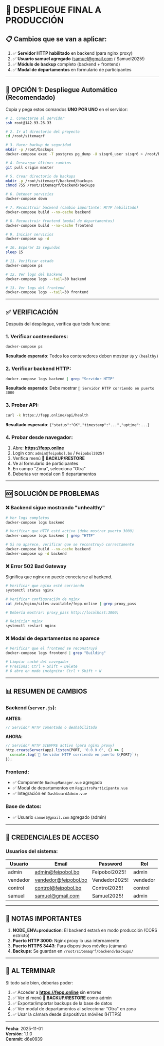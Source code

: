 # 🚀 DESPLIEGUE FINAL A PRODUCCIÓN

## 📋 Cambios que se van a aplicar:

1. ✅ **Servidor HTTP habilitado** en backend (para nginx proxy)
2. ✅ **Usuario samuel agregado** (samuel@gmail.com / Samuel2025!)
3. ✅ **Módulo de backup** completo (backend + frontend)
4. ✅ **Modal de departamentos** en formulario de participantes

---

## 🔧 OPCIÓN 1: Despliegue Automático (Recomendado)

Copia y pega estos comandos **UNO POR UNO** en el servidor:

```bash
# 1. Conectarse al servidor
ssh root@142.93.26.33

# 2. Ir al directorio del proyecto
cd /root/sitemaqrf

# 3. Hacer backup de seguridad
mkdir -p /root/backups
docker-compose exec -T postgres pg_dump -U sisqr6_user sisqr6 > /root/backups/backup_$(date +%Y%m%d_%H%M%S).sql

# 4. Descargar últimos cambios
git pull origin master

# 5. Crear directorio de backups
mkdir -p /root/sitemaqrf/backend/backups
chmod 755 /root/sitemaqrf/backend/backups

# 6. Detener servicios
docker-compose down

# 7. Reconstruir backend (cambio importante: HTTP habilitado)
docker-compose build --no-cache backend

# 8. Reconstruir frontend (modal de departamentos)
docker-compose build --no-cache frontend

# 9. Iniciar servicios
docker-compose up -d

# 10. Esperar 15 segundos
sleep 15

# 11. Verificar estado
docker-compose ps

# 12. Ver logs del backend
docker-compose logs --tail=30 backend

# 13. Ver logs del frontend
docker-compose logs --tail=30 frontend
```

---

## ✅ VERIFICACIÓN

Después del despliegue, verifica que todo funcione:

### 1. Verificar contenedores:
```bash
docker-compose ps
```

**Resultado esperado**: Todos los contenedores deben mostrar `Up` y `(healthy)`

### 2. Verificar backend HTTP:
```bash
docker-compose logs backend | grep "Servidor HTTP"
```

**Resultado esperado**: Debe mostrar `🚀 Servidor HTTP corriendo en puerto 3000`

### 3. Probar API:
```bash
curl -k https://fepp.online/api/health
```

**Resultado esperado**: `{"status":"OK","timestamp":"...","uptime":...}`

### 4. Probar desde navegador:
1. Abre: **https://fepp.online**
2. Login con: `admin@feipobol.bo` / `Feipobol2025!`
3. Verifica menú **💾 BACKUP/RESTORE**
4. Ve al formulario de participantes
5. En campo "Zona", selecciona "Otra"
6. Deberías ver modal con 9 departamentos

---

## 🆘 SOLUCIÓN DE PROBLEMAS

### ❌ Backend sigue mostrando "unhealthy"

```bash
# Ver logs completos
docker-compose logs backend

# Verificar que HTTP esté activo (debe mostrar puerto 3000)
docker-compose logs backend | grep "HTTP"

# Si no aparece, verificar que se reconstruyó correctamente
docker-compose build --no-cache backend
docker-compose up -d backend
```

### ❌ Error 502 Bad Gateway

Significa que nginx no puede conectarse al backend.

```bash
# Verificar que nginx esté corriendo
systemctl status nginx

# Verificar configuración de nginx
cat /etc/nginx/sites-available/fepp.online | grep proxy_pass

# Debería mostrar: proxy_pass http://localhost:3000;

# Reiniciar nginx
systemctl restart nginx
```

### ❌ Modal de departamentos no aparece

```bash
# Verificar que el frontend se reconstruyó
docker-compose logs frontend | grep "Building"

# Limpiar caché del navegador
# Presiona: Ctrl + Shift + Delete
# O abre en modo incógnito: Ctrl + Shift + N
```

---

## 📊 RESUMEN DE CAMBIOS

### Backend (`server.js`):
**ANTES**:
```javascript
// Servidor HTTP comentado o deshabilitado
```

**AHORA**:
```javascript
// Servidor HTTP SIEMPRE activo (para nginx proxy)
http.createServer(app).listen(PORT, '0.0.0.0', () => {
  console.log(`🚀 Servidor HTTP corriendo en puerto ${PORT}`);
});
```

### Frontend:
- ✅ Componente `BackupManager.vue` agregado
- ✅ Modal de departamentos en `RegistroParticipante.vue`
- ✅ Integración en `DashboardAdmin.vue`

### Base de datos:
- ✅ Usuario `samuel@gmail.com` agregado (admin)

---

## 🔐 CREDENCIALES DE ACCESO

### Usuarios del sistema:
| Usuario | Email | Password | Rol |
|---------|-------|----------|-----|
| admin | admin@feipobol.bo | Feipobol2025! | admin |
| vendedor | vendedor@feipobol.bo | Vendedor2025! | vendedor |
| control | control@feipobol.bo | Control2025! | control |
| samuel | samuel@gmail.com | Samuel2025! | admin |

---

## 📝 NOTAS IMPORTANTES

1. **NODE_ENV=production**: El backend estará en modo producción (CORS estricto)
2. **Puerto HTTP 3000**: Nginx proxy lo usa internamente
3. **Puerto HTTPS 3443**: Para dispositivos móviles (cámara)
4. **Backups**: Se guardan en `/root/sitemaqrf/backend/backups/`

---

## 🎉 AL TERMINAR

Si todo sale bien, deberías poder:

1. ✅ Acceder a **https://fepp.online** sin errores
2. ✅ Ver el menú **💾 BACKUP/RESTORE** como admin
3. ✅ Exportar/importar backups de la base de datos
4. ✅ Ver modal de departamentos al seleccionar "Otra" en zona
5. ✅ Usar la cámara desde dispositivos móviles (HTTPS)

---

**Fecha**: 2025-11-01  
**Versión**: 1.1.0  
**Commit**: d6e0939
